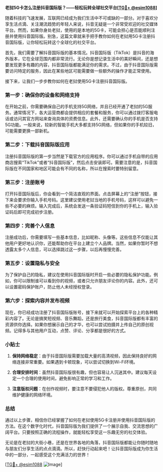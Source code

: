 **老挝5G卡怎么注册抖音国际版？——轻松玩转全球社交平台[[TG💪+ @esim1088](https://t.me/s/esim1088)]**

随着科技的飞速发展，互联网已经成为我们生活中不可或缺的一部分。对于喜欢分享生活点滴、关注潮流趋势的年轻人来说，抖音无疑是一个非常受欢迎的社交媒体平台。然而，如果你身处老挝，使用的是本地的5G卡，可能会担心是否能顺利注册并使用抖音国际版。别急，这篇文章就来手把手教你如何在老挝用5G卡注册抖音国际版，让你轻松玩转这个全球化的社交平台。

首先，我们需要了解抖音国际版的基本情况。抖音国际版（TikTok）是抖音的海外版本，它在全球范围内都非常流行。无论你是想记录生活中的美好瞬间，还是想要发现更多有趣的内容，抖音国际版都能满足你的需求。不过，由于抖音国际版需要访问特定的服务，因此在某些地区可能需要做一些额外的操作才能正常使用。

接下来，让我们一步步教你如何在老挝使用5G卡注册抖音国际版。

### 第一步：确保你的设备和网络支持

在开始之前，你需要确保自己的手机支持5G网络，并且已经开通了老挝的5G服务。通常情况下，各大运营商都会提供相应的套餐和服务，你可以通过拨打客服电话或访问其官方网站来查询具体的资费信息。此外，还需要确认你的手机是否支持5G功能。一般来说，较新的智能手机大多都支持5G网络，但如果你的手机较旧，可能需要更换一部新机。

### 第二步：下载抖音国际版应用

注册抖音国际版的第一步当然是下载官方的应用程序。你可以通过手机自带的应用商店搜索“TikTok”或者“抖音国际版”，然后点击安装即可。需要注意的是，抖音国际版在不同国家和地区可能会有不同的名称，所以在搜索时要特别留意。

### 第三步：注册账号

打开抖音国际版后，你会看到一个简洁直观的界面。点击屏幕上的“注册”按钮，接下来会要求你输入手机号码。这里建议使用老挝当地的手机号码，这样可以避免一些不必要的麻烦。输入完成后，系统会发送一条验证码短信到你的手机上，输入验证码后即可完成初步注册。

### 第四步：完善个人信息

注册成功后，你需要填写一些基本信息，比如昵称、头像等。这些信息不仅能让其他用户更好地认识你，还能帮助你在平台上建立个人品牌。当然，如果你暂时不想透露太多个人信息，可以选择跳过这一步骤，以后再慢慢完善。

### 第五步：设置隐私与安全

为了保护自己的隐私，建议在使用抖音国际版时开启一些必要的隐私保护功能。例如，你可以限制谁可以看到你的视频，或者只允许朋友评论你的内容。此外，还可以设置密码保护账户，防止他人未经授权登录。

### 第六步：探索内容并发布视频

现在，你已经成功注册了抖音国际版账号，接下来就可以开始探索平台上的各种精彩内容了。无论是搞笑短视频、音乐舞蹈，还是旅行美食，抖音国际版都有丰富的资源供你选择。如果你想展示自己的才华，也可以尝试拍摄并上传自己的原创视频。记得多与其他用户互动，点赞、评论、分享都是很好的方式。

### 小贴士

1. **保持网络稳定**：由于抖音国际版需要加载大量的高清视频，因此保持良好的网络连接非常重要。如果遇到卡顿现象，可以尝试切换到Wi-Fi环境。
   
2. **合理安排时间**：虽然抖音国际版很有趣，但也容易让人沉迷其中。建议每天设定一个合理的使用时间，避免影响正常的学习和工作。

3. **注意版权问题**：在创作视频时，要注意不要侵犯他人的版权。尊重原创，共同维护健康的网络环境。

### 总结

通过以上步骤，相信你已经掌握了如何在老挝使用5G卡注册并使用抖音国际版的方法。在这个数字化时代，抖音国际版为我们提供了一个展示自我、交流思想的广阔平台。只要按照正确的流程操作，就能轻松享受这一乐趣无穷的社交体验。

无论是在老挝的大街小巷，还是在世界各地的角落，抖音国际版都能让你随时随地与朋友们分享生活的点点滴滴。所以，赶快行动起来吧！让抖音国际版成为你生活中的一部分，一起感受这个充满活力的世界！

[[TG💪+ @esim1088](https://t.me/s/esim1088) ![Image](https://i.postimg.cc/4NQfJmqS/Snipaste-2025-05-13-00-14-12.png)]